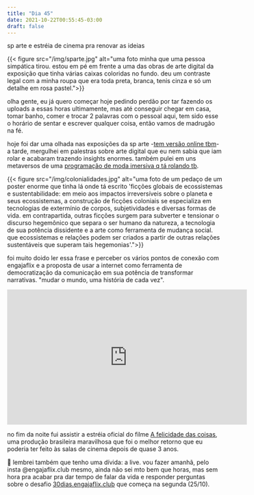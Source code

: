 ```yaml
---
title: "Dia 45"
date: 2021-10-22T00:55:45-03:00
draft: false
---
```


sp arte e estréia de cinema pra renovar as ideias

{{< figure src="/img/sparte.jpg" alt="uma foto minha que uma pessoa simpática tirou. estou em pé em frente a uma das obras de arte digital da exposição que tinha várias caixas coloridas no fundo. deu um contraste legal com a minha roupa que era toda preta, branca, tenis cinza e só um detalhe em rosa pastel.">}}

olha gente, eu já quero começar hoje pedindo perdão por tar fazendo os uploads a essas horas ultimamente, mas até conseguir chegar em casa, tomar banho, comer e trocar 2 palavras com o pessoal aqui, tem sido esse o horário de sentar e escrever qualquer coisa, então vamos de madrugão na fé.

hoje foi dar uma olhada nas exposições da sp arte -[tem versão online tbm](https://www.sp-arte.com/viewing-room/)- a tarde, mergulhei em palestras sobre arte digital que eu nem sabia que iam rolar e acabaram trazendo insights enormes. também pulei em uns metaversos de uma [programação de moda imersiva q tá rolando tb](https://brifw.com/). 

{{< figure src="/img/colonialidades.jpg" alt="uma foto de um pedaço de um poster enorme que tinha lá onde tá escrito 'ficções globais de ecossistemas e sustentabilidade: em meio aos impactos irreversíveis sobre o planeta e seus ecossistemas, a construção de ficções coloniais se especializa em tecnologias de extermínio de corpos, subjetividades e diversas formas de vida. em contrapartida, outras ficções surgem para subverter e tensionar o discurso hegemônico que separa o ser humano da natureza, a tecnologia de sua potência dissidente e a arte como ferramenta de mudança social. que ecossistemas e relações podem ser criados a partir de outras relações sustentáveis que superam tais hegemonias'.">}}

foi muito doido ler essa frase e perceber os vários pontos de conexão com engajaflix e a proposta de usar a internet como ferramenta de democratização da comunicação em sua potência de transformar narrativas. "mudar o mundo, uma história de cada vez". 

<iframe width="560" height="315" src="https://www.youtube.com/embed/OvvXfpjJeJc" title="YouTube video player" frameborder="0" allow="accelerometer; autoplay; clipboard-write; encrypted-media; gyroscope; picture-in-picture" allowfullscreen></iframe>

no fim da noite fui assistir a estréia oficial do filme [A felicidade das coisas](https://www.youtube.com/watch?v=OvvXfpjJeJc), uma produção brasileira maravilhosa que foi o melhor retorno que eu poderia ter feito às salas de cinema depois de quase 3 anos.

📌 lembrei também que tenho uma dívida: a live. vou fazer amanhã, pelo insta @engajaflix.club mesmo, ainda não sei mto bem que horas, mas sem hora pra acabar pra dar tempo de falar da vida e responder perguntas sobre o desafio [30dias.engajaflix.club](30dias.engajaflix.club) que começa na segunda (25/10).